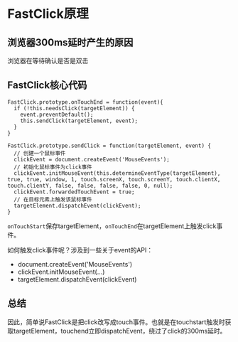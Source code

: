 # FastClick原理

## 浏览器300ms延时产生的原因

浏览器在等待确认是否是双击

## FastClick核心代码

    FastClick.prototype.onTouchEnd = function(event){
      if (!this.needsClick(targetElement)) {
        event.preventDefault(); 
        this.sendClick(targetElement, event);
      }
    }

    FastClick.prototype.sendClick = function(targetElement, event) {
      // 创建一个鼠标事件
      clickEvent = document.createEvent('MouseEvents');
      // 初始化鼠标事件为click事件 
      clickEvent.initMouseEvent(this.determineEventType(targetElement), true, true, window, 1, touch.screenX, touch.screenY, touch.clientX, touch.clientY, false, false, false, false, 0, null);
      clickEvent.forwardedTouchEvent = true;
      // 在目标元素上触发该鼠标事件
      targetElement.dispatchEvent(clickEvent);
    }
    
`onTouchStart`保存targetElement，`onTouchEnd`在targetElement上触发click事件。

如何触发click事件呢？涉及到一些关于event的API：
* document.createEvent('MouseEvents')
* clickEvent.initMouseEvent(...)
* targetElement.dispatchEvent(clickEvent)

## 总结

因此，简单说FastClick是把click改写成touch事件。也就是在touchstart触发时获取targetElement，touchend立即dispatchEvent，绕过了click的300ms延时。


